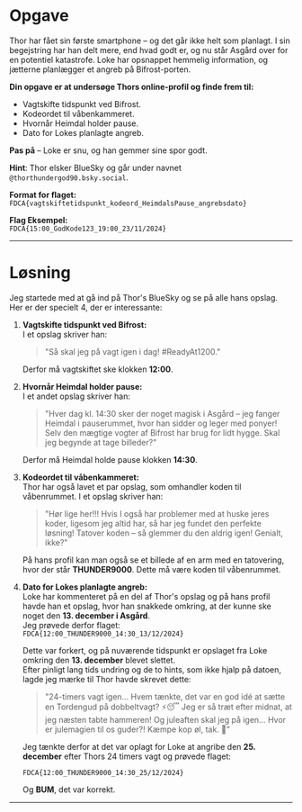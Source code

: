 # Opgave

Thor har fået sin første smartphone – og det går ikke helt som planlagt. I sin begejstring har han delt mere, end hvad godt er, og nu står Asgård over for en potentiel katastrofe. Loke har opsnappet hemmelig information, og jætterne planlægger et angreb på Bifrost-porten.

**Din opgave er at undersøge Thors online-profil og finde frem til:**
- Vagtskifte tidspunkt ved Bifrost.
- Kodeordet til våbenkammeret.
- Hvornår Heimdal holder pause.
- Dato for Lokes planlagte angreb.

**Pas på** – Loke er snu, og han gemmer sine spor godt.

**Hint**: Thor elsker BlueSky og går under navnet `@thorthundergod90.bsky.social`.

**Format for flaget:**  
`FDCA{vagtskiftetidspunkt_kodeord_HeimdalsPause_angrebsdato}`

**Flag Eksempel:**  
`FDCA{15:00_GodKode123_19:00_23/11/2024}`

---

# Løsning

Jeg startede med at gå ind på Thor's BlueSky og se på alle hans opslag. Her er der specielt 4, der er interessante:  

1. **Vagtskifte tidspunkt ved Bifrost:**  
   I et opslag skriver han:  
   > "Så skal jeg på vagt igen i dag! #ReadyAt1200."  

   Derfor må vagtskiftet ske klokken **12:00**.  

2. **Hvornår Heimdal holder pause:**  
   I et andet opslag skriver han:  
   > "Hver dag kl. 14:30 sker der noget magisk i Asgård – jeg fanger Heimdal i pauserummet, hvor han sidder og leger med ponyer! Selv den mægtige vogter af Bifrost har brug for lidt hygge. Skal jeg begynde at tage billeder?"  

   Derfor må Heimdal holde pause klokken **14:30**.  

3. **Kodeordet til våbenkammeret:**  
   Thor har også lavet et par opslag, som omhandler koden til våbenrummet. I et opslag skriver han:  
   > "Hør lige her!!! Hvis I også har problemer med at huske jeres koder, ligesom jeg altid har, så har jeg fundet den perfekte løsning! Tatover koden – så glemmer du den aldrig igen! Genialt, ikke?"  

   På hans profil kan man også se et billede af en arm med en tatovering, hvor der står **THUNDER9000**. Dette må være koden til våbenrummet.  

4. **Dato for Lokes planlagte angreb:**  
   Loke har kommenteret på en del af Thor's opslag og på hans profil havde han et opslag, hvor han snakkede omkring, at der kunne ske noget den **13. december i Asgård**.  
   Jeg prøvede derfor flaget:  
   `FDCA{12:00_THUNDER9000_14:30_13/12/2024}`  

   Dette var forkert, og på nuværende tidspunkt er opslaget fra Loke omkring den **13. december** blevet slettet.  
   Efter pinligt lang tids undring og de to hints, som ikke hjalp på datoen, lagde jeg mærke til Thor havde skrevet dette:
   > "24-timers vagt igen… Hvem tænkte, det var en god idé at sætte en Tordengud på dobbeltvagt? ⚡️😴 Jeg er så træt efter midnat, at jeg næsten tabte hammeren! Og juleaften skal jeg på igen… Hvor er julemagien til os guder?! Kæmpe kop øl, tak. 🍺"
   
   Jeg tænkte derfor at det var oplagt for Loke at angribe den **25. december** efter Thors 24 timers vagt og prøvede flaget:

   `FDCA{12:00_THUNDER9000_14:30_25/12/2024}`  

   Og **BUM**, det var korrekt.

---

